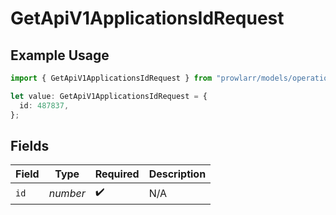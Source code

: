 # GetApiV1ApplicationsIdRequest

## Example Usage

```typescript
import { GetApiV1ApplicationsIdRequest } from "prowlarr/models/operations";

let value: GetApiV1ApplicationsIdRequest = {
  id: 487837,
};
```

## Fields

| Field              | Type               | Required           | Description        |
| ------------------ | ------------------ | ------------------ | ------------------ |
| `id`               | *number*           | :heavy_check_mark: | N/A                |